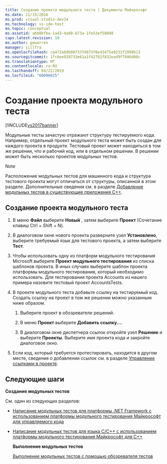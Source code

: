 ```yaml
---
title: Создание проекта модульного теста | Документы Майкрософт
ms.date: 11/15/2016
ms.prod: visual-studio-dev14
ms.technology: vs-ide-test
ms.topic: conceptual
ms.assetid: a608bfba-1a43-4a60-b73a-1fe53ef58098
caps.latest.revision: 10
ms.author: gewarren
manager: jillfra
ms.openlocfilehash: ca472a8db08f337d873f0e43475a9231f2999b13
ms.sourcegitcommit: 1fc6ee928733e61a1f42782f832ead9f7946d00c
ms.translationtype: MT
ms.contentlocale: ru-RU
ms.lasthandoff: 04/22/2019
ms.locfileid: "60096625"
---
```

# <a name="create-a-unit-test-project"></a>Создание проекта модульного теста
[!INCLUDE[vs2017banner](../includes/vs2017banner.md)]

Модульные тесты зачастую отражают структуру тестируемого кода. Например, отдельный проект модульного теста может быть создан для каждого проекта в продукте. Тестовый проект может находиться в том же решении, что и рабочий код, или в отдельном решении. В решении может быть несколько проектов модульных тестов.  
  
> [!NOTE]
>  Расположение модульных тестов для машинного кода и структура тестового проекта могут отличаться от структуры, описанной в этом разделе. Дополнительные сведения см. в разделе [Добавление модульных тестов в существующие приложения C++](../test/unit-testing-existing-cpp-applications-with-test-explorer.md).  
  
## <a name="to-create-a-unit-test-project"></a>Создание проекта модульного теста  
  
1. В меню **Файл** выберите **Новый** , затем выберите **Проект** (Сочетание клавиш Ctrl + Shift + N).  
  
2. В диалоговом окне нового проекта разверните узел **Установлено**, выберите требуемый язык для тестового проекта, а затем выберите **Тест**.  
  
3. Чтобы использовать одну из платформ модульного тестирования Microsoft выберите **Проект модульного тестирования** из списка шаблонов проекта. В иных случаях выберите шаблон проекта платформы модульного тестирования, который необходимо использовать. Для тестирования проекта Accounts из нашего примера назовите тестовый проект AccountsTests.  
  
4. В проекте модульного теста добавьте ссылку на тестируемый код.  Создать ссылку на проект в том же решении можно указанным ниже образом.  
  
    1. Выберите проект в обозревателе решений.  
  
    2. В меню **Проект** выберите **Добавить ссылку...**.  
  
    3. В диалоговом окне диспетчера ссылок откройте узел **Решение** и выберите **Проекты**. Выберите имя проекта кода и закройте диалоговое окно.  
  
5. Если код, который требуется протестировать, находится в другом месте, сведения о добавлении ссылок см. в разделе [Управление ссылками в проекте](../ide/managing-references-in-a-project.md).  
  
## <a name="next-steps"></a>Следующие шаги  
 **Создание модульных тестов**  
  
 См. один из следующих разделов:  
  
- [Написание модульных тестов для платформы .NET Framework с использованием платформы модульного тестирования Майкрософт для управляемого кода](../test/writing-unit-tests-for-the-dotnet-framework-with-the-microsoft-unit-test-framework-for-managed-code.md)  
  
- [Написание модульных тестов для языка C/C++ с использованием платформы модульного тестирования Майкрософт для C++](../test/writing-unit-tests-for-c-cpp-with-the-microsoft-unit-testing-framework-for-cpp.md)  
  
  **Выполнение модульных тестов**  
  
  [Выполнение модульных тестов с помощью обозревателя тестов](../test/run-unit-tests-with-test-explorer.md)
